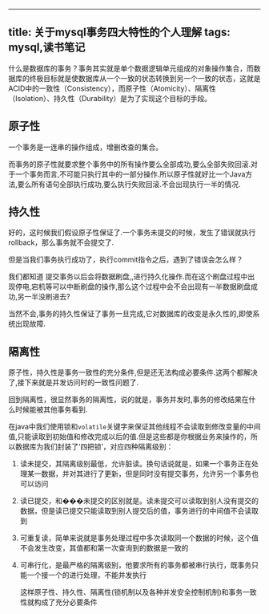 
---
title: 关于mysql事务四大特性的个人理解
tags: mysql,读书笔记
---

什么是数据库的事务？事务其实就是单个数据逻辑单元组成的对象操作集合，而数据库的终极目标就是使数据库从一个一致的状态转换到另一个一致的状态，这就是ACID中的一致性（Consistency），而原子性（Atomicity）、隔离性（Isolation）、持久性（Durability）是为了实现这个目标的手段。

## 原子性

 一个事务是一连串的操作组成，增删改查的集合。

而事务的原子性就要求整个事务中的所有操作要么全部成功,要么全部失败回滚.对于一个事务而言,不可能只执行其中的一部分操作.所以原子性就好比一个Java方法,要么所有语句全部执行成功,要么执行失败回滚.不会出现执行一半的情况.

## 持久性

好的，这时候我们假设原子性保证了.一个事务未提交的时候，发生了错误就执行rollback，那么事务就不会提交了.

但是当我们事务执行成功了，执行commit指令之后，遇到了错误会怎么样？

我们都知道 提交事务以后会将数据刷盘,,进行持久化操作.而在这个刷盘过程中出现停电,宕机等可以中断刷盘的操作,那么这个过程中会不会出现有一半数据刷盘成功,另一半没刷进去?

当然不会,事务的持久性保证了事务一旦完成,它对数据库的改变是永久性的,即使系统出现故障.

## 隔离性

原子性，持久性是事务一致性的充分条件,但是还无法构成必要条件.这两个都解决了,接下来就是并发访问时的一致性问题了.

回到隔离性，很显然事务的隔离性，说的就是，事务并发时,事务的修改结果在什么时候能被其他事务看到.

在java中我们使用锁和`volatile`关键字来保证其他线程不会读取到修改变量的中间值,只能读取到初始值和修改完成以后的值.但是这些都是你根据业务来操作的，所以数据库为我们封装了‘四把锁’，对应四种隔离级别：

1. 读未提交，其隔离级别最低，允许脏读。换句话说就是，如果一个事务正在处理某一数据，并对其进行了更新，但是同时没有提交事务，允许另一个事务也可以访问

2. 读已提交，和���未提交的区别就是。读未提交可以读取到别人没有提交的数据，但是读已提交只能读取到别人提交后的值，事务进行的中间值不会读取到

3. 可重复读，简单来说就是事务处理过程中多次读取同一个数据的时候，这个值不会发生改变，其值都和第一次查询到的数据是一致的

4. 可串行化，是最严格的隔离级别，他要求所有的事务都被串行执行，既事务只能一个接一个的进行处理，不能并发执行

   这样原子性、持久性、隔离性(锁机制以及各种并发安全控制机制)和事务一致性就构成了充分必要条件
